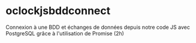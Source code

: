# oclockjsbddconnect
Connexion à une BDD et échanges de données depuis notre code JS avec PostgreSQL grâce à l'utilisation de Promise (2h)
